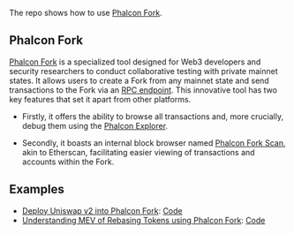 The repo shows how to use [Phalcon Fork](https://blocksec.com/phalcon/fork).

## Phalcon Fork

[Phalcon Fork](https://blocksec.com/phalcon/fork) is a specialized tool designed for Web3 developers and security researchers to conduct collaborative testing with private mainnet states. It allows users to create a Fork from any mainnet state and send transactions to the Fork via an [RPC endpoint](https://docs.blocksec.com/phalcon/phalcon-fork/user-manual/fork-rpc). This innovative tool has two key features that set it apart from other platforms.

* Firstly, it offers the ability to browse all transactions and, more crucially, debug them using the [Phalcon Explorer](https://docs.blocksec.com/phalcon/phalcon-explorer). 

* Secondly, it boasts an internal block browser named [Phalcon Fork Scan](https://docs.blocksec.com/phalcon/phalcon-fork/user-manual/fork-panel#phalcon-scan), akin to Etherscan, facilitating easier viewing of transactions and accounts within the Fork.

## Examples
* [Deploy Uniswap v2 into Phalcon Fork](https://docs.blocksec.com/phalcon/phalcon-fork/tutorials/use-phalcon-fork-to-learn-uniswap-v2): [Code](https://github.com/blocksecteam/phalcon_fork_examples/tree/main/UniswapV2Deploy)
* [Understanding MEV of Rebasing Tokens using Phalcon Fork](https://docs.blocksec.com/phalcon/phalcon-fork/tutorials/understanding-mev-of-rebasing-tokens-using-phalcon-fork): [Code](https://github.com/blocksecteam/phalcon_fork_examples/tree/main/lidoMEV)
